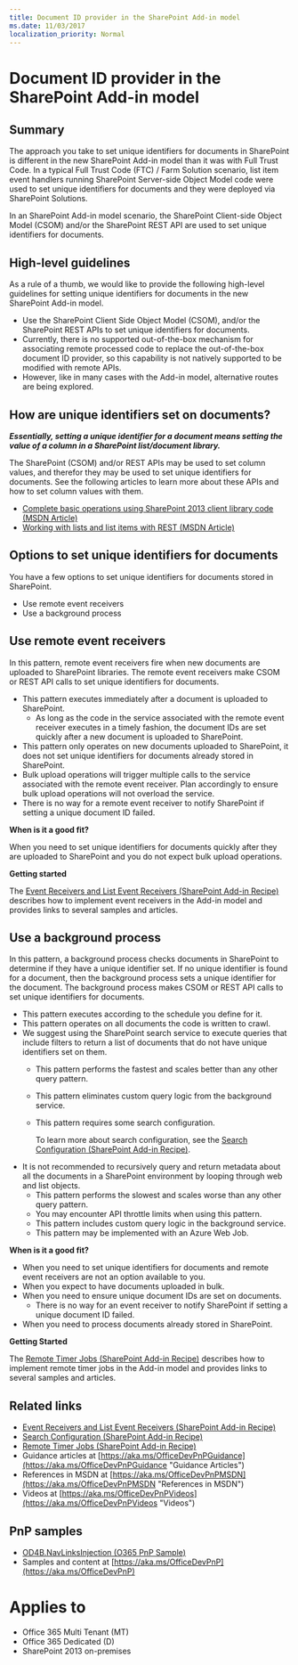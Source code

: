 ```yaml
---
title: Document ID provider in the SharePoint Add-in model
ms.date: 11/03/2017
localization_priority: Normal
---
```

Document ID provider in the SharePoint Add-in model
===================================================

Summary
-------

The approach you take to set unique identifiers for documents in SharePoint is different in the new SharePoint Add-in model than it was with Full Trust Code. In a typical Full Trust Code (FTC) / Farm Solution scenario, list item event handlers running SharePoint Server-side Object Model code were used to set unique identifiers for documents and they were deployed via SharePoint Solutions.

In an SharePoint Add-in model scenario, the SharePoint Client-side Object Model (CSOM) and/or the SharePoint REST API are used to set unique identifiers for documents.

High-level guidelines
---------------------

As a rule of a thumb, we would like to provide the following high-level guidelines for setting unique identifiers for documents in the new SharePoint Add-in model.

- Use the SharePoint Client Side Object Model (CSOM), and/or the SharePoint REST APIs to set unique identifiers for documents.
- Currently, there is no supported out-of-the-box mechanism for associating remote processed code to replace the out-of-the-box document ID provider, so this capability is not natively supported to be modified with remote APIs.
- However, like in many cases with the Add-in model, alternative routes are being explored.

How are unique identifiers set on documents?
--------------------------------------------

***Essentially, setting a unique identifier for a document means setting the value of a column in a SharePoint list/document library.***  

The SharePoint (CSOM) and/or REST APIs may be used to set column values, and therefor they may be used to set unique identifiers for documents. See the following articles to learn more about these APIs and how to set column values with them.  

- [Complete basic operations using SharePoint 2013 client library code (MSDN Article)](https://msdn.microsoft.com/library/office/fp179912.aspx#BasicOps_SPListItemTasks) 
- [Working with lists and list items with REST (MSDN Article)](https://msdn.microsoft.com/library/office/dn292552.aspx#ListItems)

Options to set unique identifiers for documents
-----------------------------------------------
You have a few options to set unique identifiers for documents stored in SharePoint.

- Use remote event receivers
- Use a background process

Use remote event receivers
--------------------------
In this pattern, remote event receivers fire when new documents are uploaded to SharePoint libraries. The remote event receivers make CSOM or REST API calls to set unique identifiers for documents.

- This pattern executes immediately after a document is uploaded to SharePoint.
	+ As long as the code in the service associated with the remote event receiver executes in a timely fashion, the document IDs are set quickly after a new document is uploaded to SharePoint.
- This pattern only operates on new documents uploaded to SharePoint, it does not set unique identifiers for documents already stored in SharePoint.
- Bulk upload operations will trigger multiple calls to the service associated with the remote event receiver. Plan accordingly to ensure bulk upload operations will not overload the service.
- There is no way for a remote event receiver to notify SharePoint if setting a unique document ID failed.

**When is it a good fit?**

When you need to set unique identifiers for documents quickly after they are uploaded to SharePoint and you do not expect bulk upload operations.

**Getting started**

The [Event Receivers and List Event Receivers (SharePoint Add-in Recipe)](event-receiver-and-list-event-receiver-sharepoint-add-in.md) describes how to implement event receivers in the Add-in model and provides links to several samples and articles.

Use a background process
------------------------
In this pattern, a background process checks documents in SharePoint to determine if they have a unique identifier set. If no unique identifier is found for a document, then the background process sets a unique identifier for the document. The background process makes CSOM or REST API calls to set unique identifiers for documents.

- This pattern executes according to the schedule you define for it.
- This pattern operates on all documents the code is written to crawl.
- We suggest using the SharePoint search service to execute queries that include filters to return a list of documents that do not have unique identifiers set on them.
	+ This pattern performs the fastest and scales better than any other query pattern.
	+ This pattern eliminates custom query logic from the background service.
	+ This pattern requires some search configuration.

		To learn more about search configuration, see the [Search Configuration (SharePoint Add-in Recipe)](search-configuration-sharepoint-add-in.md).
- It is not recommended to recursively query and return metadata about all the documents in a SharePoint environment by looping through web and list objects.
	+ This pattern performs the slowest and scales worse than any other query pattern.  
	+ You may encounter API throttle limits when using this pattern.
	+ This pattern includes custom query logic in the background service.
	+ This pattern may be implemented with an Azure Web Job.

**When is it a good fit?**

- When you need to set unique identifiers for documents and remote event receivers are not an option available to you.
- When you expect to have documents uploaded in bulk.
- When you need to ensure unique document IDs are set on documents.
	+ There is no way for an event receiver to notify SharePoint if setting a unique document ID failed.
- When you need to process documents already stored in SharePoint.

**Getting Started**

The [Remote Timer Jobs (SharePoint Add-in Recipe)](remote-timer-jobs-sharepoint-add-in.md) describes how to implement remote timer jobs in the Add-in model and provides links to several samples and articles.

## Related links
- [Event Receivers and List Event Receivers (SharePoint Add-in Recipe)](event-receiver-and-list-event-receiver-sharepoint-add-in.md)
- [Search Configuration (SharePoint Add-in Recipe)](search-configuration-sharepoint-add-in.md)
- [Remote Timer Jobs (SharePoint Add-in Recipe)](remote-timer-jobs-sharepoint-add-in.md)
- Guidance articles at [https://aka.ms/OfficeDevPnPGuidance](https://aka.ms/OfficeDevPnPGuidance "Guidance Articles")
- References in MSDN at [https://aka.ms/OfficeDevPnPMSDN](https://aka.ms/OfficeDevPnPMSDN "References in MSDN")
- Videos at [https://aka.ms/OfficeDevPnPVideos](https://aka.ms/OfficeDevPnPVideos "Videos")

## PnP samples

- [OD4B.NavLinksInjection (O365 PnP Sample)](https://github.com/SharePoint/PnP/tree/master/Samples/OD4B.NavLinksInjection)
- Samples and content at [https://aka.ms/OfficeDevPnP](https://aka.ms/OfficeDevPnP)

# Applies to

- Office 365 Multi Tenant (MT)
- Office 365 Dedicated (D)
- SharePoint 2013 on-premises

